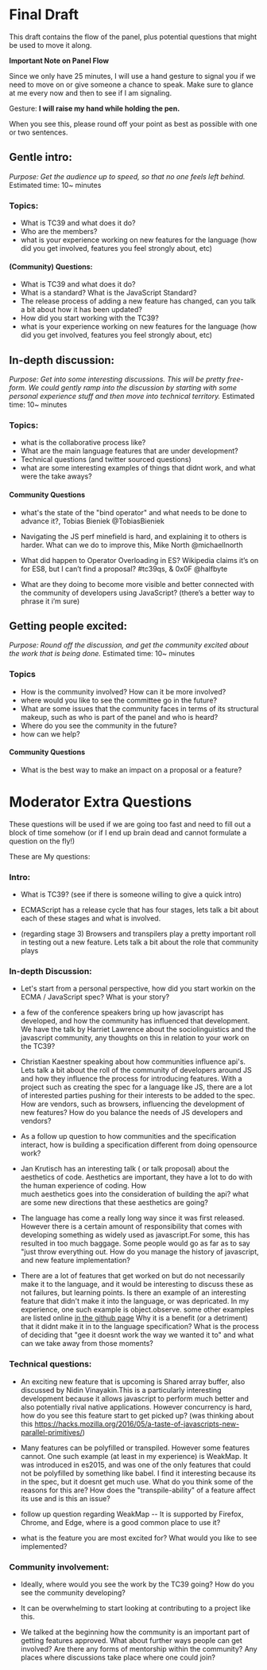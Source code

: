 # Final Draft
This draft contains the flow of the panel, plus potential questions that might be used to move it
along.

**Important Note on Panel Flow**

Since we only have 25 minutes, I will use a hand gesture to signal you if we need to move on or give someone a chance to speak.
Make sure to glance at me every now and then to see if I am signaling.

Gesture: **I will raise my hand while holding the pen.**

When you see this, please round off your point as best as possible with one or two sentences.

## Gentle intro:
_Purpose: Get the audience up to speed, so that no one feels left behind._
Estimated time: 10~ minutes

### Topics:
- What is TC39 and what does it do?
- Who are the members?
- what is your experience working on new features for the language (how did you get involved,
  features you feel strongly about, etc)

#### (Community) Questions:
- What is TC39 and what does it do?
- What is a standard? What is the JavaScript Standard?
- The release process of adding a new feature has changed, can you talk a bit about how it has been updated?
- How did you start working with the TC39?
- what is your experience working on new features for the language (how did you get involved,
  features you feel strongly about, etc)

## In-depth discussion:
_Purpose: Get into some interesting discussions. This will be pretty free-form. We could gently
ramp into the discussion by starting with some personal experience stuff and then move into
technical territory._
Estimated time: 10~ minutes

### Topics:
- what is the collaborative process like?
- What are the main language features that are under development?
- Technical questions (and twitter sourced questions)
- what are some interesting examples of things that didnt work, and what were the take aways?

#### Community Questions

- what's the state of the "bind operator" and what needs to be done to advance it?, Tobias Bieniek @TobiasBieniek

- Navigating the JS perf minefield is hard, and explaining it to others is harder. What can we do to improve this, Mike North @michaellnorth

- What did happen to Operator Overloading in ES? Wikipedia claims it’s on for ES8, but I can’t find a proposal? #tc39qs, & 0x0F @halfbyte

- What are they doing to become more visible and better connected with the community of developers using JavaScript? (there’s a better way to phrase it i’m sure)

## Getting people excited:
_Purpose: Round off the discussion, and get the community excited about the work that is being
done._
Estimated time: 10~ minutes

### Topics
- How is the community involved? How can it be more involved?
- where would you like to see the committee go in the future?
- What are some issues that the community faces in terms of its structural makeup, such as who is
  part of the panel and who is heard?
- Where do you see the community in the future?
- how can we help?

#### Community Questions
- What is the best way to make an impact on a proposal or a feature?


# Moderator Extra Questions
These questions will be used if we are going too fast and need to fill out a block of time somehow
(or if I end up brain dead and cannot formulate a question on the fly!)

These are My questions:


### Intro:

- What is TC39? (see if there is someone willing to give a quick intro)

- ECMAScript has a release cycle that has four stages, lets talk a bit about each of
these stages and what is involved.

- (regarding stage 3) Browsers and transpilers play a pretty important roll in testing out a new
feature. Lets talk a bit about the role that community plays

### In-depth Discussion:

- Let's start from a personal perspective, how did you start workin on the ECMA / JavaScript spec?
  What is your story?

- a few of the conference speakers bring up how javascript has developed, and how the community
  has influenced that development. We have the talk by Harriet Lawrence about the
  sociolinguistics and the javascript community, any thoughts on this in relation to your work on the
  TC39?

- Christian Kaestner speaking about how communities influence api's. Lets talk a bit about the roll of
  the community of developers around JS and how they influence the process for introducing features.
  With a project such as creating the spec for a language like JS, there are a lot of interested
  parties pushing for their interests to be added to the spec. How are vendors, such as browsers,
  influencing the development of new features? How do you balance the needs of JS developers and
  vendors?

- As a follow up question to how communities and the specification interact, how is building a specification different from doing opensource work?

- Jan Krutisch has an interesting talk ( or talk proposal) about the aesthetics of code.
  Aesthetics are important, they have a lot to do with the human experience of coding. How\
  much aesthetics goes into the consideration of building the api? what are some new
  directions that these aesthetics are going?

- The language has come a really long way since it was first released. However there is
  a certain amount of responsibility that comes with developing something as widely used
  as javascript.For some, this has resulted in too much baggage. Some people would go as far
  as to say "just throw everything out. How do you manage the history of javascript, and new
  feature implementation?

- There are a lot of features that get worked on but do not necessarily make it to the
  language, and it would be interesting to discuss these as not failures, but learning
  points. Is there an example of an interesting feature that didn't make it into the
  language, or was depricated. In my experience, one such example is object.observe. some other examples are listed online [in the github page](https://github.com/tc39/proposals/blob/master/inactive-proposals.md)
  Why it is a benefit (or a detriment) that it didnt make it in to the language specification?
  What is the process of deciding that "gee it doesnt work the way we wanted it to" and what
  can we take away from those moments?

### Technical questions:

- An exciting new feature that is upcoming is Shared array buffer, also discussed by
  Nidin Vinayakin.This is a particularly interesting development because it allows
  javascript to perform much better and also potentially rival native applications.
  However concurrency is hard, how do you see this feature start to get picked up?
  (was thinking about this
  https://hacks.mozilla.org/2016/05/a-taste-of-javascripts-new-parallel-primitives/)

- Many features can be polyfilled or transpiled. However some features cannot. One
  such example (at least in my experience) is WeakMap. It was introduced in es2015,
  and was one of the only features that could not be polyfilled by something like
  babel. I find it interesting because its in the spec, but it doesnt get much use.
  What do you think some of the reasons for this are? How does the
  "transpile-ability" of a feature affect its use and is this an issue?

- follow up question regarding WeakMap -- It is supported by Firefox, Chrome, and
  Edge, where is a good common place to use it?

- what is the feature you are most excited for? What would you like to see implemented?

### Community involvement:

- Ideally, where would you see the work by the TC39 going? How do you see the community developing?

- It can be overwhelming to start looking at contributing to a project like this.

- We talked at the beginning how the community is an important part of getting
  features approved. What about further ways people can get involved? Are there
  any forms of mentorship within the community? Any places where discussions
  take place where one could join?
